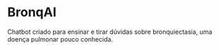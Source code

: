 # BronqAI


Chatbot criado para ensinar e tirar dúvidas sobre bronquiectasia, uma doença pulmonar pouco conhecida.
           
